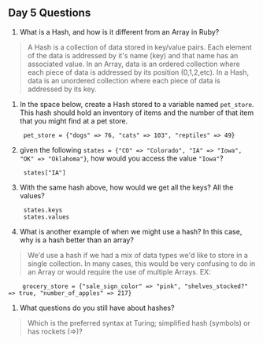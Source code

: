 ## Day 5 Questions

1. What is a Hash, and how is it different from an Array in Ruby?
> A Hash is a collection of data stored in key/value pairs. Each element of the data is addressed by it's name (key) and that name has an associated value. In an Array, data is an ordered collection where each piece of data is addressed by its position (0,1,2,etc). In a Hash, data is an unordered collection where each piece of data is addressed by its key.

1. In the space below, create a Hash stored to a variable named `pet_store`.  This hash should hold an inventory of items and the number of that item that you might find at a pet store.

        pet_store = {"dogs" => 76, "cats" => 103", "reptiles" => 49}    

1. given the following `states = {"CO" => "Colorado", "IA" => "Iowa", "OK" => "Oklahoma"}`, how would you access the value `"Iowa"`?

        states["IA"]

1. With the same hash above, how would we get all the keys?  All the values?

        states.keys
        states.values

1. What is another example of when we might use a hash?  In this case, why is a hash better than an array?
> We'd use a hash if we had a mix of data types we'd like to store in a single collection. In many cases, this would be very confusing to do in an Array or would require the use of multiple Arrays. EX:

        grocery_store = {"sale_sign_color" => "pink", "shelves_stocked?" => true, "number_of_apples" => 217}

1. What questions do you still have about hashes?
> Which is the preferred syntax at Turing; simplified hash (symbols) or has rockets (=>)?

